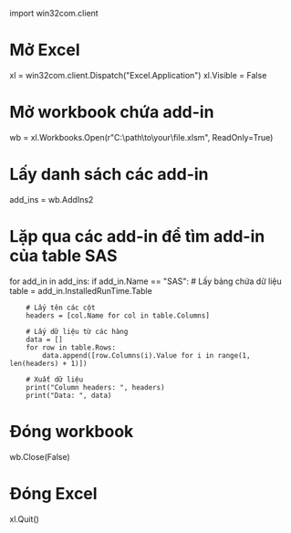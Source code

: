 import win32com.client

# Mở Excel
xl = win32com.client.Dispatch("Excel.Application")
xl.Visible = False

# Mở workbook chứa add-in
wb = xl.Workbooks.Open(r"C:\path\to\your\file.xlsm", ReadOnly=True)

# Lấy danh sách các add-in
add_ins = wb.AddIns2

# Lặp qua các add-in để tìm add-in của table SAS
for add_in in add_ins:
    if add_in.Name == "SAS":
        # Lấy bảng chứa dữ liệu
        table = add_in.InstalledRunTime.Table

        # Lấy tên các cột
        headers = [col.Name for col in table.Columns]

        # Lấy dữ liệu từ các hàng
        data = []
        for row in table.Rows:
            data.append([row.Columns(i).Value for i in range(1, len(headers) + 1)])

        # Xuất dữ liệu
        print("Column headers: ", headers)
        print("Data: ", data)

# Đóng workbook
wb.Close(False)

# Đóng Excel
xl.Quit()
